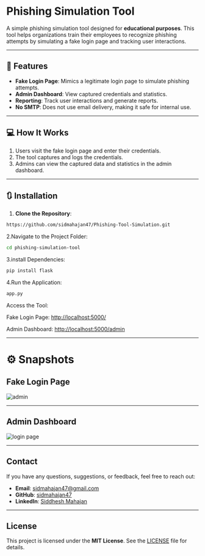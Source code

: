 # Phishing Simulation Tool



A simple phishing simulation tool designed for **educational purposes**. This tool helps organizations train their employees to recognize phishing attempts by simulating a fake login page and tracking user interactions.

---

## 🚀 Features

- **Fake Login Page**: Mimics a legitimate login page to simulate phishing attempts.
- **Admin Dashboard**: View captured credentials and statistics.
- **Reporting**: Track user interactions and generate reports.
- **No SMTP**: Does not use email delivery, making it safe for internal use.

---

## 💻 How It Works

1. Users visit the fake login page and enter their credentials.
2. The tool captures and logs the credentials.
3. Admins can view the captured data and statistics in the admin dashboard.

---

## 🔃 Installation

1. **Clone the Repository**:
 ```bash
https://github.com/sidmahajan47/Phishing-Tool-Simulation.git
```
2.Navigate to the Project Folder:

```bash
cd phishing-simulation-tool
```
3.install Dependencies:
```bash
pip install flask
```
4.Run the Application:
```bash
app.py
```
Access the Tool:

Fake Login Page: <http://localhost:5000/>

Admin Dashboard: <http://localhost:5000/admin>

---
# ⚙️ Snapshots

## Fake Login Page

![admin](https://github.com/user-attachments/assets/0d2c05f2-e0ec-4944-8dcd-6ac6f120bcd4)



---
## Admin Dashboard

![login page](https://github.com/user-attachments/assets/35895ac5-d4c7-46c0-9df7-f1454c48749d)

---
## Contact

If you have any questions, suggestions, or feedback, feel free to reach out:

- **Email**: [sidmahajan47@gmail.com](mailto:sidmahajan47@gmail.com)
- **GitHub**: [sidmahajan47](https://github.com/sidmahajan47)
- **LinkedIn**: [Siddhesh Mahajan](https://www.linkedin.com/in/siddheshmahajan47/)

---
## License

This project is licensed under the **MIT License**. See the [LICENSE](LICENSE) file for details.






